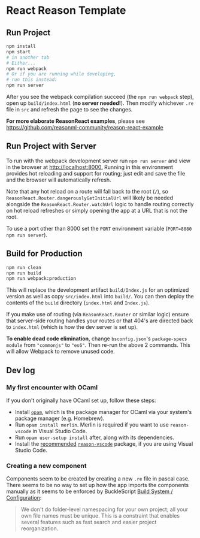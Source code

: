 # React Reason Template

## Run Project

```sh
npm install
npm start
# in another tab
# Either...
npm run webpack
# Or if you are running while developing,
# run this instead:
npm run server
```

After you see the webpack compilation succeed (the `npm run webpack` step), open up `build/index.html` (**no server needed!**). Then modify whichever `.re` file in `src` and refresh the page to see the changes.

**For more elaborate ReasonReact examples**, please see <https://github.com/reasonml-community/reason-react-example>

## Run Project with Server

To run with the webpack development server run `npm run server` and view in the browser at <http://localhost:8000.> Running in this environment provides hot reloading and support for routing; just edit and save the file and the browser will automatically refresh.

Note that any hot reload on a route will fall back to the root (`/`), so `ReasonReact.Router.dangerouslyGetInitialUrl` will likely be needed alongside the `ReasonReact.Router.watchUrl` logic to handle routing correctly on hot reload refreshes or simply opening the app at a URL that is not the root.

To use a port other than 8000 set the `PORT` environment variable (`PORT=8080 npm run server`).

## Build for Production

```sh
npm run clean
npm run build
npm run webpack:production
```

This will replace the development artifact `build/Index.js` for an optimized version as well as copy `src/index.html` into `build/`. You can then deploy the contents of the `build` directory (`index.html` and `Index.js`).

If you make use of routing (via `ReasonReact.Router` or similar logic) ensure that server-side routing handles your routes or that 404's are directed back to `index.html` (which is how the dev server is set up).

**To enable dead code elimination**, change `bsconfig.json`'s `package-specs` `module` from `"commonjs"` to `"es6"`. Then re-run the above 2 commands. This will allow Webpack to remove unused code.

## Dev log

### My first encounter with OCaml

If you don't originally have OCaml set up, follow these steps:

- Install [`opam`](https://opam.ocaml.org/doc/Install.html#Using-your-distribution-39-s-package-system), which is the package manager for OCaml via your system's package manager (e.g. Homebrew).
- Run `opam install merlin`. Merlin is required if you want to use `reason-vscode` in Visual Studio Code.
- Run `opam user-setup install` after, along with its dependencies.
- Install the [recommended](https://reasonml.github.io/docs/en/editor-plugins) [`reason-vscode`](https://marketplace.visualstudio.com/items?itemName=jaredly.reason-vscode) package, if you are using Visual Studio Code.

### Creating a new component

Components seem to be created by creating a new `.re` file in pascal case. There seems to be no way to set up how the app imports the components manually as it seems to be enforced by BuckleScript [Build System / Configuration](https://bucklescript.github.io/docs/en/build-configuration#docsNav):

> We don't do folder-level namespacing for your own project; all your own file names must be unique. This is a constraint that enables several features such as fast search and easier project reorganization.

